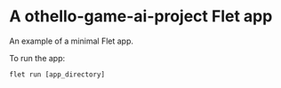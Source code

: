 # A othello-game-ai-project Flet app

An example of a minimal Flet app.

To run the app:

```
flet run [app_directory]
```
